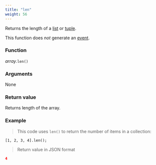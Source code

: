 ```yaml
---
title: "len"
weight: 56
---
```


Returns the length of a [list](..) or [tuple](../../tuple).

This function does *not* generate an [event](../../../overview/events).

### Function

*array*.`len()`

### Arguments

None

### Return value

Returns length of the array.

### Example

> This code uses `len()` to return the number of items in a collection:

```thingsdb,json_response
[1, 2, 3, 4].len();
```

> Return value in JSON format

```json
4
```
